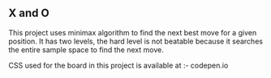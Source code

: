 X and O
----------------------
This project uses minimax algorithm to find the next best move for a given position.
It has two levels, the hard level is not beatable because it searches the entire sample space to find the next move.

CSS used for the board in this project is available at :- codepen.io
